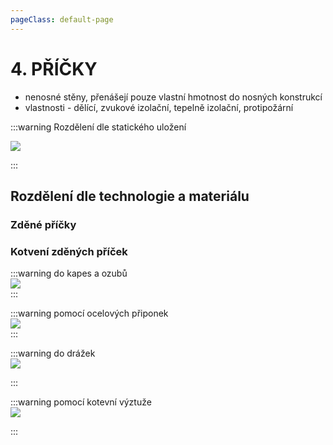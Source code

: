```yaml
---
pageClass: default-page
---
```

# 4. PŘÍČKY

- nenosné stěny, přenášejí pouze vlastní hmotnost do
nosných konstrukcí 
- vlastnosti - dělící, zvukové izolační, tepelně izolační, protipožární

:::warning Rozdělení dle statického uložení
<br>

<img class="centered_image" src="/images/pos/4/uložení1.jpg" />
<br>

:::
## Rozdělení dle technologie a materiálu

### Zděné příčky


### Kotvení zděných příček

:::warning do kapes a ozubů
<br>
<img class="centered_image" src="/images/pos/4/28.jpg" />
<br>
:::

:::warning pomocí ocelových připonek
<br>
<img class="centered_image" src="/images/pos/4/9.jpg" />
<br>
:::

:::warning do drážek
<br>
<img class="centered_image" src="/images/pos/4/drazka.jpg" />
<br>


:::

:::warning pomocí kotevní výztuže
<br>
<img class="centered_image" src="/images/pos/4/31.jpg" />
<br>

:::